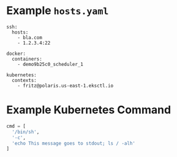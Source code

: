 
# Example `hosts.yaml`
```
ssh:
  hosts:
    - bla.com
    - 1.2.3.4:22

docker:
  containers:
    - demo9b25c0_scheduler_1

kubernetes:
  contexts:
    - fritz@polaris.us-east-1.eksctl.io
```

# Example Kubernetes Command
```python
cmd = [
  '/bin/sh',
  '-c',
  'echo This message goes to stdout; ls / -alh'
]
```